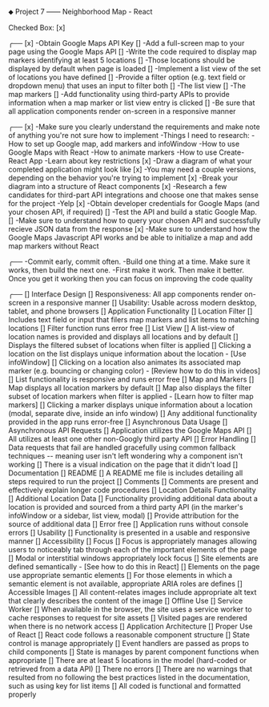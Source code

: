 ⬥ Project 7 —— Neighborhood Map - React

Checked Box: [x]

╭── <Dev Strategy>
[x]  -Obtain Google Maps API Key
[]  -Add a full-screen map to your page using the Google Maps API
[]  -Write the code required to display map markers identifying at least 5 locations
[]    -Those locations should be displayed by default when page is loaded
[]  -Implement a list view of the set of locations you have defined
[]  -Provide a filter option (e.g. text field or dropdown menu) that uses an input to filter both
[]    -The list view
[]    -The map markers
[]  -Add functionality using third-party APIs to provide information when a map marker or list view entry is clicked
[]  -Be sure that all application components render on-screen in a responsive manner

╭── <How to Approach Complex Projects>
[x]  -Make sure you clearly  understand the requirements and make note of anything you're not sure how to implement
      -Things I need to research:
        -How to set up Google map, add markers and infoWindow
        -How to use Google Maps with React
        -How to animate markers
        -How to use Create-React App
        -Learn about key restrictions
[x]  -Draw a diagram of what your completed application might look like
[x]    -You may need a couple versions, depending on the behavior you're trying to implement
[x]  -Break your diagram into a structure of React components
[x]  -Research a few candidates for third-part API integrations and choose one that makes sense for the project
        -Yelp
[x]  -Obtain developer credentials for Google Maps (and your chosen API, if required)
[]  -Test the API and build a static Google Map.
[]    -Make sure to understand how to query your chosen API and successfully recieve JSON data from the response
[x]    -Make sure to understand how the Google Maps Javascript API works and be able to initialize a map and add map markers without React

╭── <Start Building>
  -Commit early, commit often.
  -Build one thing at a time. Make sure it works, then build the next one.
  -First make it work. Then make it better. Once you get it working then you can focus on improving the code quality

╭── <Rubric>
[] Interface Design
[]    Responsiveness: All app components render on-screen in a responsive manner
[]    Usability: Usable across modern desktop, tablet, and phone browsers
[]  Application Functionality
[]    Location Filter
[]      Includes text field or input that filers map markers and list items to matching locations
[]        Filter function runs error free
[]    List View
[]        A list-view of location names is provided and displays all locations and by default
[]        Displays the filtered subset of locations when filter is applied
[]        Clicking a location on the list displays unique information about the location - [Use infoWindow]
[]          Clicking on a location also animates its associated map marker (e.g. bouncing or changing color) - [Review how to do this in videos]
[]        List functionality is responsive and runs error free
[]    Map and Markers
[]      Map displays all location markers by default
[]        Map also displays the filter subset of location markers when filter is applied - [Learn how to filter map markers]
[]        Clicking a marker displays unique information about a location (modal, separate dive, inside an info window)
[]      Any additional functionality provided in the app runs error-free
[]  Asynchronous Data Usage
[]    Asynchronous API Requests
[]      Application utilizes the Google Maps API
[]      All utilizes at least one other non-Googly third party API
[]    Error Handling
[]      Data requests that fail are handled gracefully using common fallback techniques -- meaning user isn't left wondering why a component isn't working
[]      There is a visual indication on the page that it didn't load
[]  Documentation
[]    README
[]      A README me file is includes detailing all steps required to run the project
[]    Comments
[]      Comments are present and effectively explain longer code procedures
[]  Location Details Functionality
[]    Additional Location Data
[]      Functionality providing additional data about a location is provided and sourced from a third party API (in the marker's infoWindow or a sidebar, list view, modal)
[]      Provide attribution for the source of additional data
[]  Error free
[]    Application runs without console errors
[]  Usability
[]    Functionality is presented in a usable and responsive manner
[]  Accessibility
[]    Focus
[]      Focus is appropriately manages allowing users to noticeably tab through each of the important elements of the page
[]      Modal or interstitial windows appropriately lock focus
[]    Site elements are defined semantically - [See how to do this in React]
[]      Elements on the page use appropriate semantic elements
[]      For those elements in which a semantic element is not available, appropriate ARIA roles are defines
[]  Accessible Images
[]    All content-relates images include appropriate alt text that clearly describes the content of the image
[]  Offline Use
[]    Service Worker
[]      When available in the browser, the site uses a service worker to cache responses to request for site assets
[]      Visited pages are rendered when there is no network access
[]  Application Architecture
[]    Proper Use of React
[]      React code follows a reasonable component structure
[]      State control is manage appropriately
[]        Event handlers are passed as props to child components
[]        State is manages by parent component functions when appropriate
[]      There are at least 5 locations in the model (hard-coded or retrieved from a data API)
[]      There no errors
[]      There are no warnings that resulted from no following the best practices listed in the documentation, such as using key for list items
[]      All coded is functional and formatted properly
